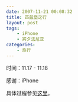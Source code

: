 ```yaml
---
date: 2007-11-21 00:08:32
title: 匹兹堡之行
layout: post
tags:
    - iPhone
    - 宾夕法尼亚
categories:
    - 旅行
---
```

时间：11.17 - 11.18

感谢：iPhone

具体过程参见<a href="http://azaleasays.com/2007/11/21/pittsburgh-trip/" target="_blank">这里</a>。
